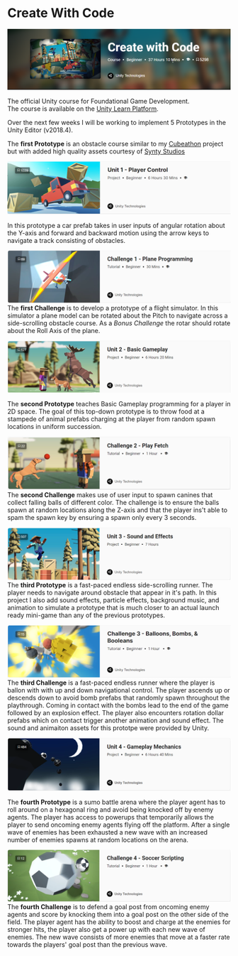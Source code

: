 
# Create With Code

![ ](https://github.com/Husain0007/CreateWithCode/blob/master/Images/SplashPage.png "Logo Title Text 1")  

The official Unity course for Foundational Game Development.  
The course is available on the [Unity Learn Platform](https://learn.unity.com/course/create-with-code). 
<br>

Over the next few weeks I will be working to implement 5 Prototypes in the Unity Editor (v2018.4).  

The **first Prototype** is an obstacle course similar to my [Cubeathon](https://github.com/Husain0007/Cubeathon-with-Unity) project but with added high quality assets courtesy of [Synty Studios](https://www.syntystudios.com/)

![ ](https://github.com/Husain0007/CreateWithCode/blob/master/Images/Prototype-1.png)  

In this prototype a car prefab takes in user inputs of angular rotation about the Y-axis and forward and backward motion using the arrow keys to navigate a track consisting of obstacles.

![ ](https://github.com/Husain0007/CreateWithCode/blob/master/Images/Challenge1.png)
The **first Challenge** is to develop a prototype of a flight simulator. In this simulator a plane model can be rotated about the Pitch to navigate across a side-scrolling obstacle course.
As a *Bonus Challenge* the rotar should rotate about the Roll Axis of the plane.  

![ ](https://github.com/Husain0007/CreateWithCode/blob/master/Images/Prototype2.png)  

The **second Prototype** teaches Basic Gameplay programming for a player in 2D space. The goal of this top-down prototype is to throw food at a stampede of animal prefabs charging at the player from random spawn locations in uniform succession. 

![ ](https://github.com/Husain0007/CreateWithCode/blob/master/Images/Challenge2.png)
The **second Challenge** makes use of user input to spawn canines that collect falling balls of different color. The challenge is to ensure the balls spawn at random locations along the Z-axis and that the player ins't able to spam the spawn key by ensuring a spawn only every 3 seconds.  

![ ](https://github.com/Husain0007/CreateWithCode/blob/master/Images/Prototype3.png)
The **third Prototype** is a fast-paced endless side-scrolling runner. The player needs to navigate around obstacle that appear in it's path. In this project I also add sound effects, particle effects, background music, and animation to simulate a prototype that is much closer to an actual launch ready mini-game than any of the previous prototypes.

![-](https://github.com/Husain0007/CreateWithCode/blob/master/Images/Challenge3.png)
The **third Challenge** is a fast-paced endless runner where the player is ballon with with up and down navigational control. The player ascends up or descends down to avoid bomb prefabs that randomly spawn throughout the playthrough. Coming in contact with the bombs lead to the end of the game followed by an explosion effect. The player also encounters rotation dollar prefabs which on contact trigger another animation and sound effect. The sound and animaiton assets for this prototpe were provided by Unity. 

![-](https://github.com/Husain0007/CreateWithCode/blob/master/Images/Prototype4.png)

The **fourth Prototype** is a sumo battle arena where the player agent has to roll around on a hexagonal ring and avoid being knocked off by enemy agents. The player has access to powerups that temporarily allows the player to send oncoming enemy agents flying off the platform. After a single wave of enemies has been exhausted a new wave with an increased number of enemies spawns at random locations on the arena. 

![-](https://github.com/Husain0007/CreateWithCode/blob/master/Images/Challenge4.png)
The **fourth Challenge** is to defend a goal post from oncoming enemy agents and score by knocking them into a goal post on the other side of the field. The player agent has the ability to boost and charge at the enemies for stronger hits, the player also get a power up with each new wave of enemies. The new wave consists of more enemies that move at a faster rate towards the players' goal post than the previous wave.
